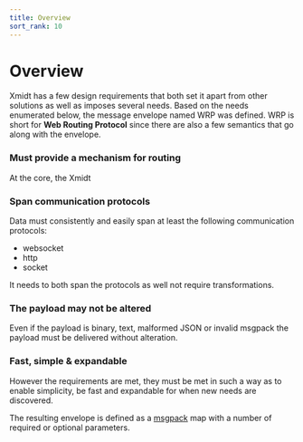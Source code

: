 ```yaml
---
title: Overview
sort_rank: 10
---
```


# Overview

Xmidt has a few design requirements that both set it apart from other solutions
as well as imposes several needs.  Based on the needs enumerated below, the
message envelope named WRP was defined.  WRP is short for
**Web Routing Protocol** since there are also a few semantics that go along with
the envelope.

### Must provide a mechanism for routing
At the core, the Xmidt

### Span communication protocols
Data must consistently and easily span at least the following communication
protocols:

- websocket
- http
- socket

It needs to both span the protocols as well not require transformations.

### The payload may not be altered
Even if the payload is binary, text, malformed JSON or invalid msgpack the
payload must be delivered without alteration.

### Fast, simple & expandable
However the requirements are met, they must be met in such a way as to enable
simplicity, be fast and expandable for when new needs are discovered.



The resulting envelope is defined as a [msgpack](https://msgpack.org) map with
a number of required or optional parameters.
